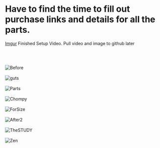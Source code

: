 # Have to find the time to fill out purchase links and details for all the parts.

[Imgur](https://i.imgur.com/0htkfbS.mp4) Finished Setup Video. Pull video and image to github later

<br>
<br>

![Before](https://github.com/TreadSoftly/Projects/assets/121847455/432e42b7-ee91-4486-858b-ac4cce70bf6a)
<br>
<br>
![guts](https://github.com/TreadSoftly/Projects/assets/121847455/db1b934f-8c63-4c39-a927-0995837b0934)
<br>
<br>
![Parts](https://github.com/TreadSoftly/Projects/assets/121847455/5cfb1646-835d-411d-baf1-a16340f2b011)
<br>
<br>
![Chompy](https://github.com/TreadSoftly/Projects/assets/121847455/d9760d34-d2e5-4615-b874-f7752437660b)
<br>
<br>
![ForSize](https://github.com/TreadSoftly/Projects/assets/121847455/3909d103-9aff-4311-89f9-9617b1c11559)
<br>
<br>
![After2](https://github.com/TreadSoftly/Projects/assets/121847455/59ca91eb-4f96-4299-9a11-bf330fc802fa)
<br>
<br>
![TheSTUDY](https://github.com/TreadSoftly/Projects/assets/121847455/c038c5c3-0f3f-46db-811c-e0f37b876bb3)
<br>
<br>
![Zen](https://github.com/TreadSoftly/Projects/assets/121847455/fa893718-32ce-4cc3-aba5-75b9c1c9b0d9)
<br>



